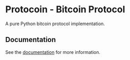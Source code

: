 # Protocoin - Bitcoin Protocol

A pure Python bitcoin protocol implementation.

## Documentation

See the [documentation](http://protocoin.readthedocs.org/) for more information.